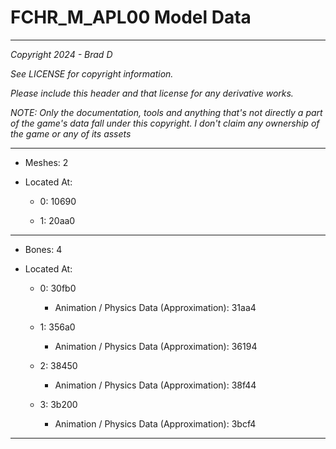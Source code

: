 # FCHR_M_APL00 Model Data

---

*Copyright 2024 - Brad D*

*See LICENSE for copyright information.*

*Please include this header and that license for any derivative works.*

*NOTE: Only the documentation, tools and anything that's not directly a part of the game's data fall under this copyright. I don't claim any ownership of the game or any of its assets*

---

* Meshes: 2

* Located At:
  
  * 0: 10690
  
  * 1: 20aa0

---

* Bones: 4

* Located At:
  
  * 0: 30fb0
    
    * Animation / Physics Data (Approximation): 31aa4
  
  * 1: 356a0
    
    * Animation / Physics Data (Approximation): 36194
  
  * 2: 38450
    
    * Animation / Physics Data (Approximation): 38f44
  
  * 3: 3b200
    
    * Animation / Physics Data (Approximation): 3bcf4

---
